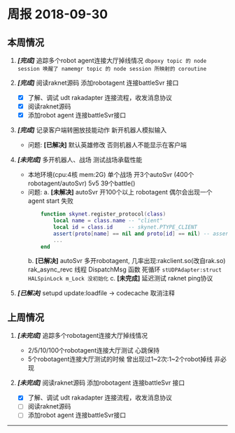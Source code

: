 # 周报 2018-09-30

## 本周情况

1. ***[完成]*** 追踪多个robot agent连接大厅掉线情况
    `dbpoxy topic 的 node session 唤醒了 namemgr topic 的 node session 所映射的 coroutine`

2. ***[完成]*** 阅读raknet源码 添加robotagent 连接battleSvr 接口
    * [x] 了解、调试 udt rakadapter 连接流程，收发消息协议
    * [x] 阅读raknet源码
    * [x] 添加robot agent 连接battleSvr接口

3. ***[完成]*** 记录客户端转圈放技能动作 新开机器人模拟输入
    * 问题: **[已解决]** 默认英雄修改 否则机器人不能显示在客户端

4. ***[未完成]*** 多开机器人、战场 测试战场承载性能
    * 本地环境(cpu:4核 mem:2G) 单个战场 开3个autoSvr (400个robotagent/autoSvr) 5v5 39个battle()
    * 问题:
        a. **[未解决]** autoSvr 开100个以上 robotagent 偶尔会出现一个agent start 失败
        ```lua
            function skynet.register_protocol(class)
                local name = class.name -- "client"
                local id = class.id     -- skynet.PTYPE_CLIENT
                assert(proto[name] == nil and proto[id] == nil) -- assert 在这里
                ...
            end
        ```
        b. **[已解决]** autoSvr 多开robotagent, 几率出现:rakclient.so(改自rak.so) rak_async_revc 线程 DispatchMsg 函数 死循环
            `stUDPAdapter:struct HALSpinLock m_Lock 没初始化`
        c. **[未完成]** 延迟测试 raknet ping协议

5. ***[已解决]*** setupd update:loadfile -> codecache 取消注释

## 上周情况

1. ***[未完成]*** 追踪多个robotagent连接大厅掉线情况
   * 2/5/10/100个robotagent连接大厅测试 心跳保持
   * 5个robotagent连接大厅测试的时候 曾出现过1~2次:1~2个robot掉线 非必现

2. ***[未完成]*** 阅读raknet源码 添加robotagent 连接battleSvr 接口
    * [x] 了解、调试 udt rakadapter 连接流程，收发消息协议
    * [ ] 阅读raknet源码
    * [ ] 添加robot agent 连接battleSvr接口

---
